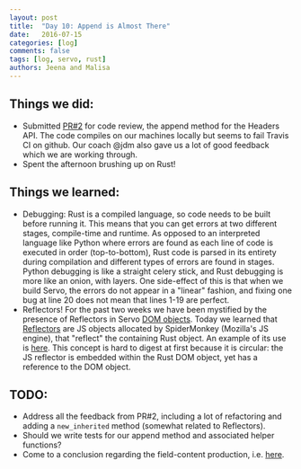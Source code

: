 ```yaml
---
layout: post
title:  "Day 10: Append is Almost There"
date:   2016-07-15
categories: [log]
comments: false
tags: [log, servo, rust]
authors: Jeena and Malisa
---
```


## Things we did:
- Submitted [PR#2](https://github.com/servo/servo/pull/12467) for code review, the append method for the Headers API. The code compiles on our machines locally but seems to fail Travis CI on github. Our coach @jdm also gave us a lot of good feedback which we are working through.
- Spent the afternoon brushing up on Rust!

## Things we learned:
- Debugging: Rust is a compiled language, so code needs to be built before running it. This means that you can get errors at two different stages, compile-time and runtime. As opposed to an interpreted language like Python where errors are found as each line of code is executed in order (top-to-bottom), Rust code is parsed in its entirety during compilation and different types of errors are found in stages. Python debugging is like a straight celery stick, and Rust debugging is more like an onion, with layers. One side-effect of this is that when we build Servo, the errors do not appear in a "linear" fashion, and fixing one bug at line 20 does not mean that lines 1-19 are perfect.
- Reflectors! For the past two weeks we have been mystified by the presence of Reflectors in Servo [DOM objects](https://doc.servo.org/script/dom/#a-dom-object-and-its-reflector). Today we learned that [Reflectors](http://doc.servo.org/script/dom/#reflector-and-reflectable) are JS objects allocated by SpiderMonkey (Mozilla's JS engine), that "reflect" the containing Rust object. An example of its use is [here](https://github.com/servo/servo/blob/master/components/script/dom/webglobject.rs#L12). This concept is hard to digest at first because it is circular: the JS reflector is embedded within the Rust DOM object, yet has a reference to the DOM object.

## TODO:
- Address all the feedback from PR#2, including a lot of refactoring and adding a `new_inherited` method (somewhat related to Reflectors).
- Should we write tests for our append method and associated helper functions?
- Come to a conclusion regarding the field-content production, i.e. [here](https://github.com/whatwg/fetch/issues/332).
